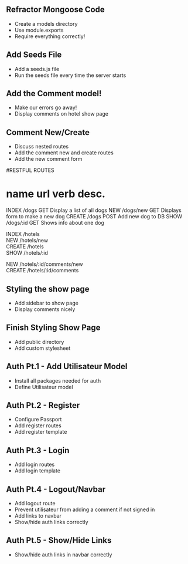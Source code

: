 ##  Refractor Mongoose Code
* Create a models directory
* Use module.exports
* Require everything correctly!

##  Add Seeds File
* Add a seeds.js file
* Run the seeds file every time the server starts

##  Add the Comment model!
* Make our errors go away!
* Display comments on hotel show page

##  Comment New/Create
* Discuss nested routes
* Add the comment new and create routes
* Add the new comment form

#RESTFUL ROUTES

name        url         verb        desc.
===========================================
INDEX       /dogs       GET     Display a list of all dogs
NEW         /dogs/new   GET     Displays form to make a new dog
CREATE      /dogs       POST    Add new dog to DB
SHOW        /dogs/:id   GET     Shows info about one dog

INDEX       /hotels      
NEW         /hotels/new  
CREATE      /hotels      
SHOW        /hotels/:id  

NEW         /hotels/:id/comments/new  
CREATE      /hotels/:id/comments      


##  Styling the show page
* Add sidebar to show page
* Display comments nicely

## Finish Styling Show Page
* Add public directory
* Add custom stylesheet

## Auth Pt.1 - Add Utilisateur Model
* Install all packages needed for auth
* Define Utilisateur model

## Auth Pt.2 - Register
* Configure Passport
* Add register routes
* Add register template

## Auth Pt.3 - Login
* Add login routes
* Add login template

## Auth Pt.4 - Logout/Navbar
* Add logout route
* Prevent utilisateur from adding a comment if not signed in
* Add links to navbar
* Show/hide auth links correctly

## Auth Pt.5 - Show/Hide Links
* Show/hide auth links in navbar correctly